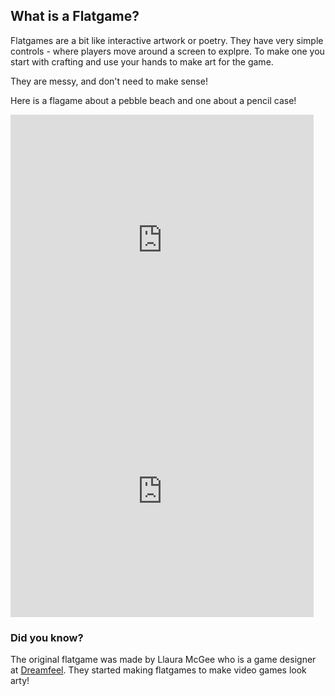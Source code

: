 ## What is a Flatgame?

Flatgames are a bit like interactive artwork or poetry. They have very simple controls - where players move around a screen to explpre. To make one you start with crafting and use your hands to make art for the game. 

They are messy, and don't need to make sense!

Here is a flagame about a pebble beach and one about a pencil case!
<div class="scratch-preview">
 <iframe allowtransparency="true" width="485" height="402" src="https://scratch.mit.edu/projects/1196985085/embed?autostart=false" frameborder="0"></iframe>
</div>

<div class="scratch-preview">
 <iframe allowtransparency="true" width="485" height="402" src="https://scratch.mit.edu/projects/1196985085/embed?autostart=false" frameborder="0"></iframe>
</div>

### Did you know?
The original flatgame was made by Llaura McGee who is a game designer at [Dreamfeel](https://dreamfeel.ie/). They started making flatgames to make video games look arty!